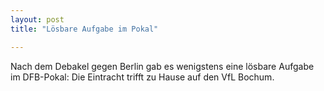 ```yaml
---
layout: post
title: "Lösbare Aufgabe im Pokal"

---
```


Nach dem Debakel gegen Berlin gab es wenigstens eine lösbare Aufgabe im DFB-Pokal: Die Eintracht trifft zu Hause auf den VfL Bochum.


